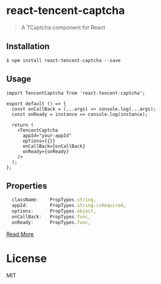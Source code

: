 # react-tencent-captcha

> A TCaptcha component for React

## Installation

```
$ npm install react-tencent-captcha --save
```

## Usage

``` react
import TencentCaptcha from 'react-tencent-captcha';

export default () => {
  const onCallBack = (...args) => console.log(...args);
  const onReady = instance => console.log(instance);

  return (
    <TencentCaptcha
      appId="your-appId"
      options={{}}
      onCallBack={onCallBack}
      onReady={onReady}
    />
  );
};
```

## Properties

``` javascript
  className:    PropTypes.string,
  appId:        PropTypes.string.isRequired,
  options:      PropTypes.object,
  onCallBack:   PropTypes.func,
  onReady:      PropTypes.func,
```

[Read More](https://007.qq.com/web-access.html?ADTAG=acces.cfg)

# License

MIT
